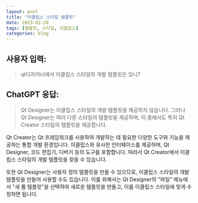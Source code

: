 ```yaml
---
layout: post
title: "이클립스 스타일 템플릿"
date: 2023-02-28
tags: [템플릿, 스타일, 이클립스]
categories: blog
---
```


## 사용자 입력:
> qt디자이너에서 이클립스 스타일의 개발 템플릿은 있니?

## ChatGPT 응답:
> Qt Designer는 이클립스 스타일의 개발 템플릿을 제공하지 않습니다. 그러나 Qt Designer는 여러 다른 스타일의 템플릿을 제공하며, 이 중에서도 특히 Qt Creator 스타일의 템플릿을 제공합니다.

Qt Creator는 Qt 프레임워크를 사용하여 개발하는 데 필요한 다양한 도구와 기능을 제공하는 통합 개발 환경입니다. 이클립스와 유사한 인터페이스를 제공하며, Qt Designer, 코드 편집기, 디버거 등의 도구를 포함합니다. 따라서 Qt Creator에서 이클립스 스타일의 개발 템플릿을 찾을 수 있습니다.

또한 Qt Designer는 사용자 정의 템플릿을 만들 수 있으므로, 이클립스 스타일의 개발 템플릿을 만들어 사용할 수도 있습니다. 이를 위해서는 Qt Designer의 "파일" 메뉴에서 "새 폼 템플릿"을 선택하여 새로운 템플릿을 만들고, 이를 이클립스 스타일에 맞게 수정하면 됩니다.

